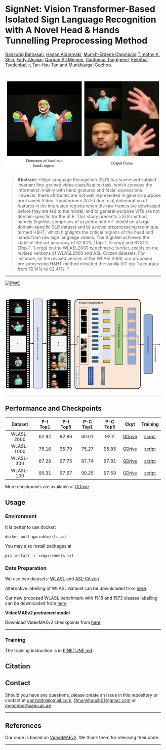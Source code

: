 # SignNet: Vision Transformer-Based Isolated Sign Language Recognition with A Novel Head & Hands Tunnelling Preprocessing Method


[Ganzorig Batnasan](https://github.com/ganzobtn), [Hanan Aldarmaki](https://scholar.google.com/citations?user=U8JSlxcAAAAJ&hl=en), [Munkh-Erdene Otgonbold](https://scholar.google.com/citations?user=K_JCmqgAAAAJ&hl=en) [Timothy K. Shih](https://scholar.google.com/citations?hl=en&user=OySZ3UwAAAAJ), [Fady Alnajjar](https://scholar.google.com/citations?hl=en&user=OySZ3UwAAAAJ), [Qurban Ali Memon](https://scholar.google.com/citations?hl=en&user=32Y9SB0AAAAJ), [Gantumur Tsogtgerel](https://www.math.mcgill.ca/gantumur/), [Enkhbat Tsedenbaljir](https://scholar.google.com/citations?hl=en&user=NMPJAZIAAAAJ), Tan-Hsu Tan and [Munkhjargal Gochoo](https://github.com/MoyoG).


#
![flowchart](assets/intro.png)


> **Abstract:** *Sign Language Recognition (SLR) is a scene and subject invariant fine-grained video classification task, which conveys the information mainly with hand gestures and facial expressions. However, these attributes are not well represented in general-purpose pre-trained Video Transformers (ViTs) due to a) deterioration of features in the interested regions when the raw frames are downsized before they are fed to the model, and b) general-purpose ViTs are not domain-specific for the SLR. This study presents a SLR method, namely SignNet, comprises of a) pretrained ViT model on a large domain-specific SLR dataset and b) a novel preprocessing technique, termed H\&HT, which highlights the critical regions of the head and hands from raw sign language videos. The SignNet achieved the state-of-the-art accuracy of 62.82\% (Top-1, 3-crop) and 61.81\% (Top-1, 1-crop) on the WLASL2000 benchmark; further, excels on the revised versions of WLASL2000 and ASL-Citizen datasets. For instance, on the revised version of the WLASL2000, our proposed pre-processing H\&HT method elevated the vanilla ViT top-1 accuracy from 79.14\% to 82.41\%. *
>
<hr>

[![PWC](https://img.shields.io/endpoint.svg?url=https://paperswithcode.com/badge/natural-language-assisted-sign-language/sign-language-recognition-on-wlasl-2000)](https://paperswithcode.com/sota/sign-language-recognition-on-wlasl-2000?p=natural-language-assisted-sign-language)<br>

#
![flowchart](assets/Proposed_method.png)

<hr>

## Performance and Checkpoints
| Dataset | P-I Top1 | P-I Top5 | P-C Top1 | P-C Top5 | Ckpt | Training |
| :---: | :---: | :---: | :---: | :---: | :---: | :---: |
| WLASL-2000 | 62.82 | 92.88 | 60.01 | 92.2 | [GDrive](https://) | [script](videomaev2/scripts/finetune/distribute/test/wlasl_2000/vit_b_32_wlasl_2000_ft_dgx_from_asl_citizen_3crop.sh) |
| WLASL-1000 | 75.16 | 95.79 | 75.27 | 95.85 | [GDrive]() | [script](configs/nla_slr_wlasl_1000.yaml) |
| WLASL-300 | 87.28 | 97.75 |  87.74 | 97.81 | [GDrive]() | [script](configs/nla_slr_wlasl_300.yaml) |
| WLASL-100 | 90.31 | 97.67 | 90.25 | 97.58 | [GDrive]() | [script](configs/nla_slr_wlasl_100.yaml) |

More checkpoints are available at [GDrive]()

## Usage
### Environment
It is better to use docker:
```
docker pull ganzobtn/slr_vit
```

You may also install packages at 
```shell
pip install -r requirements.txt
```

### Data Preparation

We use two datasets: [WLASL](https://dxli94.github.io/WLASL/) and [ASL-Citizen](https://www.microsoft.com/en-us/research/project/asl-citizen/)

Alternative labelling of WLASL dataset can be downloaded from [here](https://dai.cs.rutgers.edu/dai/s/signbank).

Our new proposed WLASL benchmark with 1518 and 1573 classes labelling can be downloaded from [here](https://)

**VideoMAEv2 pretrained model**

Download VideoMAEv2 checkpoints from [here](https://github.com/OpenGVLab/VideoMAEv2/blob/master/docs/MODEL_ZOO.md)
<hr>

### Training

The training instruction is in [FINETUNE.md](videomaev2/docs/FINETUNE.md).

## Citation


## Contact
Should you have any questions, please create an issue in this repository or contact at ganzobtn@gmail.com, Omunkhuush01@gmail.com or mgochoo@uaeu.ac.ae
<hr>

## References
Our code is based on [VideoMAEv2](https://github.com/OpenGVLab/VideoMAEv2.git). We thank them for releasing their code.

<hr>
